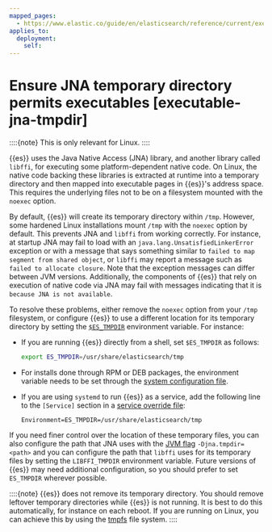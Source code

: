 ```yaml
---
mapped_pages:
  - https://www.elastic.co/guide/en/elasticsearch/reference/current/executable-jna-tmpdir.html
applies_to:
  deployment:
    self:
---
```


# Ensure JNA temporary directory permits executables [executable-jna-tmpdir]

::::{note}
This is only relevant for Linux.
::::


{{es}} uses the Java Native Access (JNA) library, and another library called `libffi`, for executing some platform-dependent native code. On Linux, the native code backing these libraries is extracted at runtime into a temporary directory and then mapped into executable pages in {{es}}'s address space. This requires the underlying files not to be on a filesystem mounted with the `noexec` option.

By default, {{es}} will create its temporary directory within `/tmp`. However, some hardened Linux installations mount `/tmp` with the `noexec` option by default. This prevents JNA and `libffi` from working correctly. For instance, at startup JNA may fail to load with an `java.lang.UnsatisfiedLinkerError` exception or with a message that says something similar to `failed to map segment from shared object`, or `libffi` may report a message such as `failed to allocate closure`. Note that the exception messages can differ between JVM versions. Additionally, the components of {{es}} that rely on execution of native code via JNA may fail with messages indicating that it is `because JNA is not available`.

To resolve these problems, either remove the `noexec` option from your `/tmp` filesystem, or configure {{es}} to use a different location for its temporary directory by setting the [`$ES_TMPDIR`](/deploy-manage/deploy/self-managed/important-settings-configuration.md#es-tmpdir) environment variable. For instance:

* If you are running {{es}} directly from a shell, set `$ES_TMPDIR` as follows:

    ```sh
    export ES_TMPDIR=/usr/share/elasticsearch/tmp
    ```

* For installs done through RPM or DEB packages, the environment variable needs to be set through the [system configuration file](setting-system-settings.md#sysconfig).
* If you are using `systemd` to run {{es}} as a service, add the following line to the `[Service]` section in a [service override file](setting-system-settings.md#systemd):

    ```text
    Environment=ES_TMPDIR=/usr/share/elasticsearch/tmp
    ```


If you need finer control over the location of these temporary files, you can also configure the path that JNA uses with the [JVM flag](elasticsearch://reference/elasticsearch/jvm-settings.md#set-jvm-options) `-Djna.tmpdir=<path>` and you can configure the path that `libffi` uses for its temporary files by setting the `LIBFFI_TMPDIR` environment variable. Future versions of {{es}} may need additional configuration, so you should prefer to set `ES_TMPDIR` wherever possible.

::::{note}
{{es}} does not remove its temporary directory. You should remove leftover temporary directories while {{es}} is not running. It is best to do this automatically, for instance on each reboot. If you are running on Linux, you can achieve this by using the [tmpfs](https://www.kernel.org/doc/html/latest/filesystems/tmpfs.html) file system.
::::


